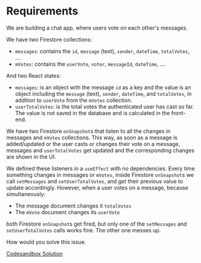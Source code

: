 # Requirements

We are building a chat app, where users vote on each other's messages.

We have two Firestore collections:

- `messages`: contains the `id`, `message` (text), `sender`, `dateTime`, `totalVotes`, ....
- `mVotes`: contains the `userVote`, `voter`, `messageId`, `dateTime`, ....

And two React states:

- `messages`: is an object with the message `id` as a key and the value is an object including the `message` (text), `sender`, `dateTime`, and `totalVotes`, in addition to `userVote` from the `mVotes` collection.
- `userTotalVotes`: is the total votes the authenticated user has cast so far. The value is not saved in the database and is calculated in the front-end.

We have two Firestore `onSnapshot`s that listen to all the changes in messages and `mVotes` collections. This way, as soon as a message is added/updated or the user casts or changes their vote on a message, messages and `userTotalVotes` get updated and the corresponding changes are shown in the UI.

We defined these listeners in a `useEffect` with no dependencies. Every time something changes in messages or `mVotes`, inside Firestore `onSnapshot`s we call `setMessages` and `setUserTotalVotes`, and get their previous value to update accordingly. However, when a user votes on a message, because simultaneously:

- The message document changes it `totalVotes`
- The `mVote` document changes its `userVote`

both Firestore `onSnapshot`s get fired, but only one of the `setMessages` and `setUserTotalVotes` calls works fine. The other one messes up.

How would you solve this issue.

[Codesandbox Solution](https://codesandbox.io/s/react-firestore-messages-votes-forked-m8y5k7?file=/src/App.js)
